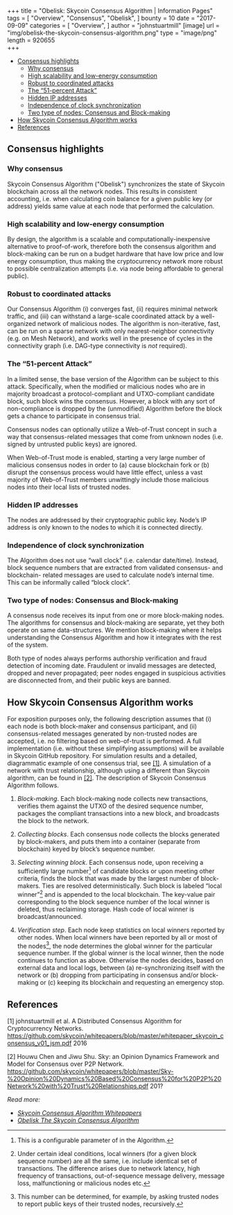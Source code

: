 +++
title = "Obelisk: Skycoin Consensus Algorithm | Information Pages"
tags = [
    "Overview",
    "Consensus",
    "Obelisk",
]
bounty = 10
date = "2017-09-09"
categories = [
    "Overview",
]
author = "johnstuartmill"
[image]
    url = "img/obelisk-the-skycoin-consensus-algorithm.png"
    type = "image/png"
    length = 920655    
+++

<!-- MarkdownTOC autolink="true" bracket="round" -->

- [Consensus highlights](#consensus-highlights)
    - [Why consensus](#why-consensus)
    - [High scalability and low-energy consumption](#high-scalability-and-low-energy-consumption)
    - [Robust to coordinated attacks](#robust-to-coordinated-attacks)
    - [The “51-percent Attack”](#the-%E2%80%9C51-percent-attack%E2%80%9D)
    - [Hidden IP addresses](#hidden-ip-addresses)
    - [Independence of clock synchronization](#independence-of-clock-synchronization)
    - [Two type of nodes: Consensus and Block-making](#two-type-of-nodes-consensus-and-block-making)
- [How Skycoin Consensus Algorithm works](#how-skycoin-consensus-algorithm-works)
- [References](#references)

<!-- /MarkdownTOC -->


## Consensus highlights

### Why consensus

Skycoin Consensus Algorithm ("Obelisk") synchronizes the state of Skycoin
blockchain across all the network nodes. This results in consistent accounting,
i.e. when calculating coin balance for a given public key (or address)
yields same value at each node that performed the calculation.

### High scalability and low-energy consumption

By design, the algorithm is a scalable and computationally-inexpensive
alternative to proof-of-work, therefore both the consensus algorithm and
block-making can be run on a budget hardware that have low price and low
energy consumption, thus making the cryptocurrency network more robust
to possible centralization attempts (i.e. via node being affordable to
general public).

### Robust to coordinated attacks

Our Consensus Algorithm (i) converges fast, (ii) requires minimal
network traffic, and (iii) can withstand a large-scale coordinated
attack by a well-organized network of malicious nodes. The algorithm is
non-iterative, fast, can be run on a sparse network with only
nearest-neighbor connectivity (e.g. on Mesh Network), and works well in
the presence of cycles in the connectivity graph (i.e. DAG-type
connectivity is *not* required).

### The “51-percent Attack”

In a limited sense, the base version of the Algorithm can be subject to
this attack. Specifically, when the modified or malicious nodes who are
in majority broadcast a protocol-compliant and UTXO-compliant candidate
block, such block wins the consensus. However, a block with any sort of
non-compliance is dropped by the (unmodified) Algorithm before the block
gets a chance to participate in consensus trial.

Consensus nodes can optionally utilize a Web-of-Trust concept in such a
way that consensus-related messages that come from unknown nodes (i.e.
signed by untrusted public keys) are ignored.

When Web-of-Trust mode is enabled, starting a very large number of
malicious consensus nodes in order to (a) cause blockchain fork or (b)
disrupt the consensus process would have little effect, unless a vast
majority of Web-of-Trust members unwittingly include those malicious
nodes into their local lists of trusted nodes.

### Hidden IP addresses

The nodes are addressed by their cryptographic public key. Node’s IP
address is only known to the nodes to which it is connected directly.

### Independence of clock synchronization

The Algorithm does not use “wall clock” (i.e. calendar date/time).
Instead, block sequence numbers that are extracted from validated
consensus- and blockchain- related messages are used to calculate node’s
internal time. This can be informally called “block clock”.

### Two type of nodes: Consensus and Block-making

A consensus node receives its input from one or more block-making nodes.
The algorithms for consensus and block-making are separate, yet they
both operate on same data-structures. We mention block-making where it
helps understanding the Consensus Algorithm and how it integrates with
the rest of the system.

Both type of nodes always performs authorship verification and fraud
detection of incoming date. Fraudulent or invalid messages are detected,
dropped and never propagated; peer nodes engaged in suspicious
activities are disconnected from, and their public keys are banned.

## How Skycoin Consensus Algorithm works

For exposition purposes only, the following description assumes that (i)
each node is both block-maker and consensus participant, and (ii)
consensus-related messages generated by non-trusted nodes are accepted,
i.e. no filtering based on web-of-trust is performed. A full
implementation (i.e. without these simplifying assumptions) will be
available in Skycoin GitHub repository. For simulation results and a
detailed, diagrammatic example of one consensus trial, see [\[1\]](#references). A
simulation of a network with trust relationship, although using a
different than Skycoin algorithm, can be found in [\[2\]](#references). The
description of Skycoin Consensus Algorithm follows.

1.  *Block-making*. Each block-making node collects new
    transactions, verifies them against the UTXO of the desired sequence
    number, packages the compliant transactions into a new block, and
    broadcasts the block to the network.

2.  *Collecting blocks*. Each consensus node collects the
    blocks generated by block-makers, and puts them into a container
    (separate from blockchain) keyed by block’s sequence number.

3.  *Selecting winning block*. Each consensus node, upon
    receiving a sufficiently large number[^1] of candidate blocks or
    upon meeting other criteria, finds the block that was made by the
    largest number of block-makers. Ties are resolved deterministically.
    Such block is labeled “local winner”[^2] and is appended to the
    local blockchain. The key-value pair corresponding to the block
    sequence number of the local winner is deleted, thus
    reclaiming storage. Hash code of local winner
    is broadcast/announced.

4.  *Verification step*. Each node keep statistics on local
    winners reported by other nodes. When local winners have been
    reported by all or most of the nodes[^3], the node determines the
    global winner for the particular sequence number. If the global
    winner is the local winner, then the node continues to function
    as above. Otherwise the nodes decides, based on external data and
    local logs, between (a) re-synchronizing itself with the network
    or (b) dropping from participating in consensus and/or block-making
    or (c) keeping its blockchain and requesting an emergency stop.

[^1]: This is a configurable parameter of in the Algorithm.
[^2]: Under certain ideal conditions, local winners (for a given block
    sequence number) are all the same, i.e. include identical set of
    transactions. The difference arises due to network latency, high
    frequency of transactions, out-of-sequence message delivery, message
    loss, malfunctioning or malicious nodes etc.
[^3]: This number can be determined, for example, by asking trusted
    nodes to report public keys of their trusted nodes, recursively.

## References

\[1\] johnstuartmill et al. A Distributed Consensus Algorithm for
Cryptocurrency Networks.
<https://github.com/skycoin/whitepapers/blob/master/whitepaper_skycoin_consensus_v01_jsm.pdf>
2016

\[2\] Houwu Chen and Jiwu Shu. Sky: an Opinion Dynamics Framework and Model
for Consensus over P2P Network.
<https://github.com/skycoin/whitepapers/blob/master/Sky-%20Opinion%20Dynamics%20Based%20Consensus%20for%20P2P%20Network%20with%20Trust%20Relationships.pdf>
201?

*Read more:*

* *[Skycoin Consensus Algorithm Whitepapers](https://www.skycoin.net/whitepapers)*
* *[Obelisk The Skycoin Consensus Algorithm](/statement/obelisk-the-skycoin-consensus-algorithm/)*
